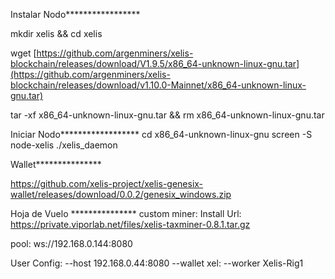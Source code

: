 Instalar Nodo*****************

mkdir xelis && cd xelis

wget [https://github.com/argenminers/xelis-blockchain/releases/download/V1.9.5/x86_64-unknown-linux-gnu.tar](https://github.com/argenminers/xelis-blockchain/releases/download/v1.10.0-Mainnet/x86_64-unknown-linux-gnu.tar)

tar -xf x86_64-unknown-linux-gnu.tar && rm x86_64-unknown-linux-gnu.tar

Iniciar Nodo******************
cd x86_64-unknown-linux-gnu
screen -S node-xelis ./xelis_daemon



Wallet***************

https://github.com/xelis-project/xelis-genesix-wallet/releases/download/0.0.2/genesix_windows.zip


Hoja de Vuelo ***************
custom miner: Install Url:
https://private.viporlab.net/files/xelis-taxminer-0.8.1.tar.gz

pool:
ws://192.168.0.144:8080

User Config: --host 192.168.0.44:8080 --wallet xel: --worker Xelis-Rig1
